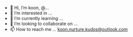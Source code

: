 - 👋 Hi, I’m koon, @...
- 👀 I’m interested in ...
- 🌱 I’m currently learning ...
- 💞️ I’m looking to collaborate on ...
- 📫 How to reach me ... koon.nurture.kudos@outlook.com
